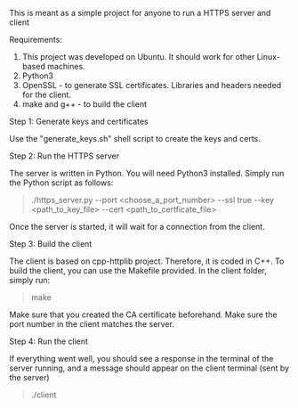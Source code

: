 This is meant as a simple project for anyone to run a HTTPS server and client

Requirements:
1. This project was developed on Ubuntu. It should work for other Linux-based machines.
2. Python3
3. OpenSSL - to generate SSL certificates. Libraries and headers needed for the client.
4. make and g++ - to build the client

Step 1: Generate keys and certificates

Use the "generate_keys.sh" shell script to create the keys and certs.

Step 2: Run the HTTPS server

The server is written in Python. You will need Python3 installed.
Simply run the Python script as follows:
>./https_server.py --port \<choose_a_port_number\> --ssl true --key \<path_to_key_file\> --cert \<path_to_certficate_file\>

Once the server is started, it will wait for a connection from the client.

Step 3: Build the client

The client is based on cpp-httplib project. Therefore, it is coded in C++.
To build the client, you can use the Makefile provided. In the client folder, simply run:
>make

Make sure that you created the CA certificate beforehand.
Make sure the port number in the client matches the server.

Step 4: Run the client

If everything went well, you should see a response in the terminal of the server running, and a message should appear on the client terminal (sent by the server)
>./client
